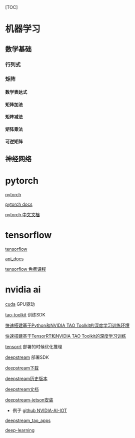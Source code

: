 [TOC]

# 机器学习

## 数学基础

### 行列式

### 矩阵

#### 数学表达式

#### 矩阵加法

#### 矩阵减法

#### 矩阵乘法

#### 可逆矩阵

## 神经网络



# pytorch

[pytorch](https://pytorch.org/)

[pytorch docs](https://pytorch.org/docs/stable/index.html)

[pytorch 中文文档](https://pytorch.apachecn.org/#/)

# tensorflow

[tensorflow](https://www.tensorflow.org/) 

[api_docs](https://www.tensorflow.org/api_docs/python/tf)

[tensorflow 免费课程](https://www.tensorflow.org/resources/learn-ml#courses)

# nvidia ai

[cuda](https://developer.nvidia.com/cuda-toolkit-archive) GPU驱动

[tao-toolkit](https://developer.nvidia.com/tao-toolkit) 训练SDK

[快速搭建基于Python和NVIDIA TAO Toolkit的深度学习训练环境](https://www.bilibili.com/video/BV1CS4y1D7KZ/?spm_id_from=333.999.0.0&vd_source=2a18e529afba9d517bd1187c8f358246)

[快速搭建基于TensorRT和NVIDIA TAO Toolkit的深度学习训练](https://www.bilibili.com/video/BV1s341147NG/?spm_id_from=333.999.0.0&vd_source=2a18e529afba9d517bd1187c8f358246)

[tensorrt](https://developer.nvidia.com/tensorrt) 部署的时候优化推理

[deepstream](https://developer.nvidia.com/deepstream-sdk)  部署SDK

[deepstream下载](https://developer.nvidia.com/deepstream-getting-started)

[deepstream历史版本](https://developer.nvidia.com/embedded/deepstream-on-jetson-downloads-archived)

[deepstream文档](https://docs.nvidia.com/metropolis/deepstream/dev-guide/)

[deepstream-jetson安装](https://docs.nvidia.com/metropolis/deepstream/dev-guide/text/DS_Quickstart.html#jetson-setup)

- 例子
[github NVIDIA-AI-IOT](https://github.com/NVIDIA-AI-IOT)

[deepstream_tao_apps](https://github.com/NVIDIA-AI-IOT/deepstream_tao_apps)


[deep-learning](https://developer.nvidia.com/deep-learning)
